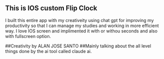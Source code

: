 ## This is IOS custom Flip Clock
I built this entire app with my creativeity using chat gpt for improving my productivity so that I can manage my studies and working in more efficient way.
I love IOS screen and implimented it with or withou seconds and also with fullscreen option.

##Creativity by ALAN JOSE SANTO
##Mainly talking about the all level things done by the ai tool called claude ai.

